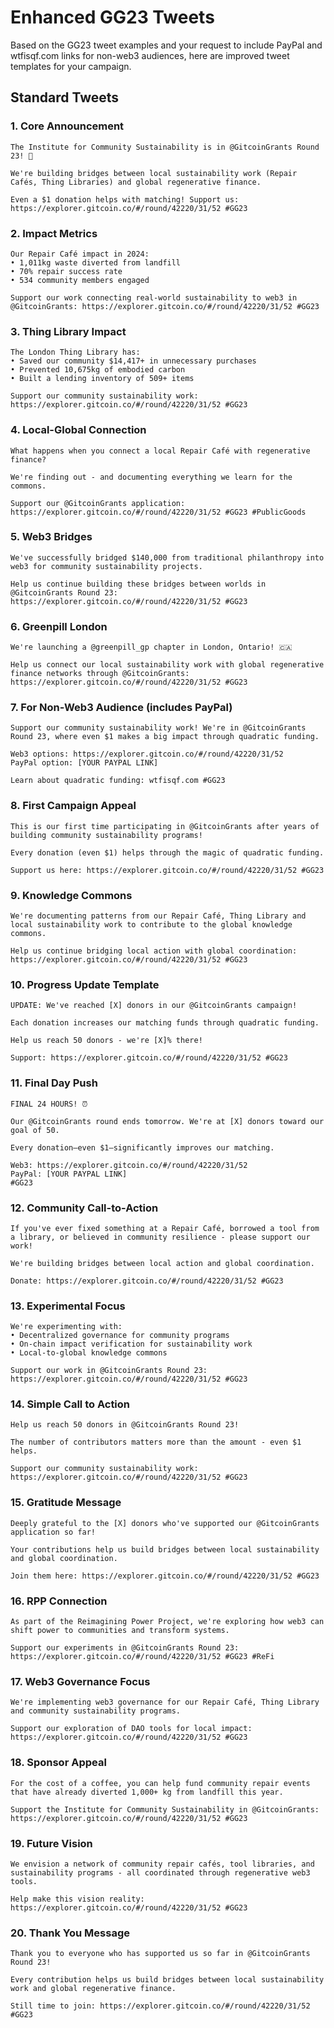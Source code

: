 # Enhanced GG23 Tweets

Based on the GG23 tweet examples and your request to include PayPal and wtfisqf.com links for non-web3 audiences, here are improved tweet templates for your campaign.

## Standard Tweets

### 1. Core Announcement
```
The Institute for Community Sustainability is in @GitcoinGrants Round 23! 🌱

We're building bridges between local sustainability work (Repair Cafés, Thing Libraries) and global regenerative finance.

Even a $1 donation helps with matching! Support us: https://explorer.gitcoin.co/#/round/42220/31/52 #GG23
```

### 2. Impact Metrics
```
Our Repair Café impact in 2024:
• 1,011kg waste diverted from landfill
• 70% repair success rate
• 534 community members engaged

Support our work connecting real-world sustainability to web3 in @GitcoinGrants: https://explorer.gitcoin.co/#/round/42220/31/52 #GG23
```

### 3. Thing Library Impact
```
The London Thing Library has:
• Saved our community $14,417+ in unnecessary purchases
• Prevented 10,675kg of embodied carbon
• Built a lending inventory of 509+ items

Support our community sustainability work: https://explorer.gitcoin.co/#/round/42220/31/52 #GG23
```

### 4. Local-Global Connection
```
What happens when you connect a local Repair Café with regenerative finance?

We're finding out - and documenting everything we learn for the commons.

Support our @GitcoinGrants application: https://explorer.gitcoin.co/#/round/42220/31/52 #GG23 #PublicGoods
```

### 5. Web3 Bridges
```
We've successfully bridged $140,000 from traditional philanthropy into web3 for community sustainability projects.

Help us continue building these bridges between worlds in @GitcoinGrants Round 23: https://explorer.gitcoin.co/#/round/42220/31/52 #GG23
```

### 6. Greenpill London
```
We're launching a @greenpill_gp chapter in London, Ontario! 🇨🇦

Help us connect our local sustainability work with global regenerative finance networks through @GitcoinGrants: https://explorer.gitcoin.co/#/round/42220/31/52 #GG23
```

### 7. For Non-Web3 Audience (includes PayPal)
```
Support our community sustainability work! We're in @GitcoinGrants Round 23, where even $1 makes a big impact through quadratic funding.

Web3 options: https://explorer.gitcoin.co/#/round/42220/31/52
PayPal option: [YOUR PAYPAL LINK]

Learn about quadratic funding: wtfisqf.com #GG23
```

### 8. First Campaign Appeal
```
This is our first time participating in @GitcoinGrants after years of building community sustainability programs!

Every donation (even $1) helps through the magic of quadratic funding.

Support us here: https://explorer.gitcoin.co/#/round/42220/31/52 #GG23
```

### 9. Knowledge Commons
```
We're documenting patterns from our Repair Café, Thing Library and local sustainability work to contribute to the global knowledge commons.

Help us continue bridging local action with global coordination: https://explorer.gitcoin.co/#/round/42220/31/52 #GG23
```

### 10. Progress Update Template
```
UPDATE: We've reached [X] donors in our @GitcoinGrants campaign! 

Each donation increases our matching funds through quadratic funding.

Help us reach 50 donors - we're [X]% there!

Support: https://explorer.gitcoin.co/#/round/42220/31/52 #GG23
```

### 11. Final Day Push
```
FINAL 24 HOURS! ⏰

Our @GitcoinGrants round ends tomorrow. We're at [X] donors toward our goal of 50.

Every donation—even $1—significantly improves our matching.

Web3: https://explorer.gitcoin.co/#/round/42220/31/52
PayPal: [YOUR PAYPAL LINK]
#GG23
```

### 12. Community Call-to-Action
```
If you've ever fixed something at a Repair Café, borrowed a tool from a library, or believed in community resilience - please support our work!

We're building bridges between local action and global coordination.

Donate: https://explorer.gitcoin.co/#/round/42220/31/52 #GG23
```

### 13. Experimental Focus
```
We're experimenting with:
• Decentralized governance for community programs
• On-chain impact verification for sustainability work
• Local-to-global knowledge commons

Support our work in @GitcoinGrants Round 23: https://explorer.gitcoin.co/#/round/42220/31/52 #GG23
```

### 14. Simple Call to Action
```
Help us reach 50 donors in @GitcoinGrants Round 23!

The number of contributors matters more than the amount - even $1 helps.

Support our community sustainability work: https://explorer.gitcoin.co/#/round/42220/31/52 #GG23
```

### 15. Gratitude Message
```
Deeply grateful to the [X] donors who've supported our @GitcoinGrants application so far!

Your contributions help us build bridges between local sustainability and global coordination.

Join them here: https://explorer.gitcoin.co/#/round/42220/31/52 #GG23
```

### 16. RPP Connection
```
As part of the Reimagining Power Project, we're exploring how web3 can shift power to communities and transform systems.

Support our experiments in @GitcoinGrants Round 23: https://explorer.gitcoin.co/#/round/42220/31/52 #GG23 #ReFi
```

### 17. Web3 Governance Focus
```
We're implementing web3 governance for our Repair Café, Thing Library and community sustainability programs.

Support our exploration of DAO tools for local impact: https://explorer.gitcoin.co/#/round/42220/31/52 #GG23
```

### 18. Sponsor Appeal
```
For the cost of a coffee, you can help fund community repair events that have already diverted 1,000+ kg from landfill this year.

Support the Institute for Community Sustainability in @GitcoinGrants: https://explorer.gitcoin.co/#/round/42220/31/52 #GG23
```

### 19. Future Vision
```
We envision a network of community repair cafés, tool libraries, and sustainability programs - all coordinated through regenerative web3 tools.

Help make this vision reality: https://explorer.gitcoin.co/#/round/42220/31/52 #GG23
```

### 20. Thank You Message
```
Thank you to everyone who has supported us so far in @GitcoinGrants Round 23!

Every contribution helps us build bridges between local sustainability work and global regenerative finance.

Still time to join: https://explorer.gitcoin.co/#/round/42220/31/52 #GG23
```